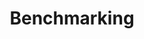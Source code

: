 ---
title: "Benchmarking"
linkTitle: "Benchmarking"
weight: 40
type: docs
notoc: true
menu:
  main:
    weight: 40
draft: true
---